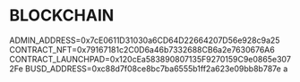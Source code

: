 # BLOCKCHAIN
ADMIN_ADDRESS=0x7cE0611D31030a6CD64D22664207D56e928c9a25
CONTRACT_NFT=0x79167181c2C0D6a46b7332688CB6a2e7630676A6
CONTRACT_LAUNCHPAD=0x120cEa583890807135F9270159C9e0865e3072Fe
BUSD_ADDRESS=0xc88d7f08ce8bc7ba6555b1ff2a623e09bb8b787e
a